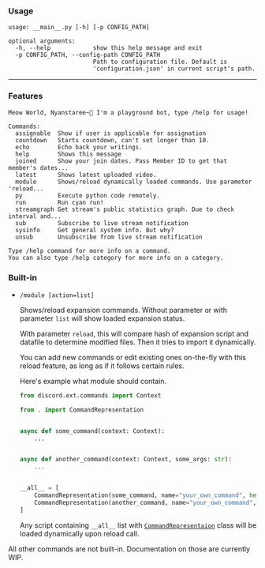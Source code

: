 ### Usage

```commandline
usage: __main__.py [-h] [-p CONFIG_PATH]

optional arguments:
  -h, --help            show this help message and exit
  -p CONFIG_PATH, --config-path CONFIG_PATH
                        Path to configuration file. Default is
                        'configuration.json' in current script's path.
```

---

### Features

```
Meow World, Nyanstaree~🌟 I'm a playground bot, type /help for usage!

Commands:
  assignable  Show if user is applicable for assignation
  countdown   Starts countdown, can't set longer than 10.
  echo        Echo back your writings.
  help        Shows this message
  joined      Show your join dates. Pass Member ID to get that member's dates...
  latest      Shows latest uploaded video.
  module      Shows/reload dynamically loaded commands. Use parameter 'reload...
  py          Execute python code remotely.
  run         Run cyan run!
  streamgraph Get stream's public statistics graph. Due to check interval and...
  sub         Subscribe to live stream notification
  sysinfo     Get general system info. But why?
  unsub       Unsubscribe from live stream notification

Type /help command for more info on a command.
You can also type /help category for more info on a category.
```

### Built-in

- `/module [action=list]`
  
  Shows/reload expansion commands. Without parameter or with parameter `list` will show loaded expansion status.

  With parameter `reload`, this will compare hash of expansion script and datafile to determine modified files.
  Then it tries to import it dynamically.
  
  You can add new commands or edit existing ones on-the-fly with this reload feature, as long as if it follows certain rules.
  
  Here's example what module should contain.
  
  ```python
  from discord.ext.commands import Context
  
  from . import CommandRepresentation
  
  
  async def some_command(context: Context):
      ...
  
  
  async def another_command(context: Context, some_args: str):
      ...
  
  
  __all__ = [
      CommandRepresentation(some_command, name="your_own_command", help="help_message"),
      CommandRepresentation(another_command, name="your_own_command", help="help_message")
  ]
  ```
  Any script containing `__all__` list with [`CommandRepresentaion`](Meowpy/BotComponents/__init__.py) class will be loaded dynamically upon reload call.

All other commands are not built-in. Documentation on those are currently WIP.
